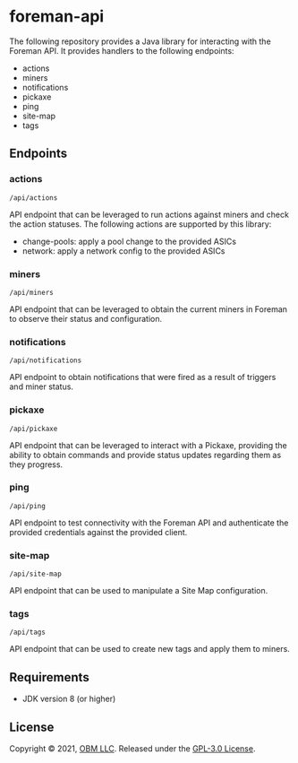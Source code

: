 # foreman-api

The following repository provides a Java library for interacting with the
Foreman API. It provides handlers to the following endpoints:

- actions
- miners
- notifications
- pickaxe
- ping
- site-map
- tags

## Endpoints

### actions

`/api/actions`

API endpoint that can be leveraged to run actions against miners and check the
action statuses. The following actions are supported by this library:

- change-pools: apply a pool change to the provided ASICs
- network: apply a network config to the provided ASICs

### miners

`/api/miners`

API endpoint that can be leveraged to obtain the current miners in Foreman to
observe their status and configuration.

### notifications

`/api/notifications`

API endpoint to obtain notifications that were fired as a result of triggers and
miner status.

### pickaxe

`/api/pickaxe`

API endpoint that can be leveraged to interact with a Pickaxe, providing the
ability to obtain commands and provide status updates regarding them as they
progress.

### ping

`/api/ping`

API endpoint to test connectivity with the Foreman API and authenticate the
provided credentials against the provided client.

### site-map

`/api/site-map`

API endpoint that can be used to manipulate a Site Map configuration.

### tags

`/api/tags`

API endpoint that can be used to create new tags and apply them to miners.

## Requirements

- JDK version 8 (or higher)

## License ##

Copyright © 2021, [OBM LLC](https://obm.mn/). Released under
the [GPL-3.0 License](LICENSE).
